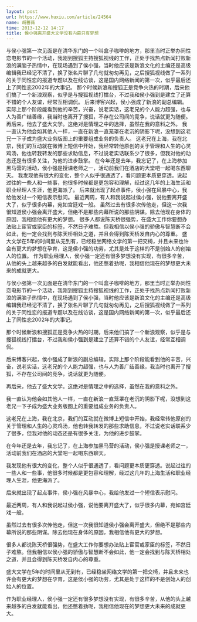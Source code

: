 ```yaml
---
layout: post
url: https://www.huxiu.com/article/24564
name: 胡蔷薇
time: 2013-12-12 14:17
title: 侯小强离开盛大文学没有内幕只有梦想
---
```

与侯小强第一次见面是在清华东门的一个叫盒子咖啡的地方，那里当时正举办同性恋电影节的一个活动，我刚到搜狐主持搜狐视线的工作，正处于找热点新闻打败新浪的满脑子热情中，在现场遇到了侯小强，当时他应该是新浪文化的主编还是高级编辑我已经记不清了，换了张名片聊了几句就匆匆再见，之后搜狐视线做了一系列的关于同性恋的报道专题以及在线访谈，这是国内网络新闻的第一次，似乎最后还上了同性恋2002年的大事记。 那个时候新浪和搜狐正是竞争火热的时期，后来他们搞了一个新浪观察，似乎是与搜狐视线打擂台，不过我和侯小强到是建立了还算不错的个人友谊，经常互相调侃。 后来博客兴起，侯小强成了新浪的副总编辑。实际上那个阶段能看到他的辛苦，兴奋，说老实话，这老兄的个人能力超强，也与人为善广结善缘，我当时也离开了搜狐，不存在公司间的竞争，说话就更为随便。 再后来，他去了盛大文学。这绝对是情理之中的选择，虽然在我的意料之外。 我一直认为他会如其他人一样，一直在新浪一直笼罩在老沉的阴影下呢，没想到这老兄一下子成为盛大业务版图上的重要组成业务的负责人。 这老兄在上海，我在北京，我们的互动就在微博上短信中开始，我经常转他原创的关于管理和人生的心灵鸡汤，他也转我转发的那些求助信息，不过说老实话联系少了很多，但我对他的动态还是有很多关注，为他的进步鼓掌。 在今年还是去年，我忘记了，在上海参加黑马营的活动，侯小强是授课老师之一，活动前我们在酒店的大堂吧一起喝东西聊天。 我发现他有很大的变化，整个人似乎很通透了，看问题更本质更穿透。说起过往的一些人和一些事，他很多时候都是更包容和理解，经过这几年的上海生活和职业经理人生涯，他更海派了。 后来就出现了起点事件，侯小强在风暴中心，我给他发过一个短信表示慰问。 最近两周，有人和我说起过侯小强，说他要离开盛大了，似乎很多内幕，宛如宫廷戏一般。 虽然过去有很多次传他走，但这一次我很知道侯小强会离开盛大，但绝不是那些内幕所说的那些阴谋。除去他现在身体的原因，我相信他有更大的梦想。 很多人都说陈天桥很强势，在盛大工作你要想办法贴上宦官或家臣的标签，不然日子难熬。但我相信以侯小强的骄傲与智慧断不会如此，他一定会找到与陈天桥相处之道，并且会得到陈天桥发自内心的尊重。 盛大文学在5年的时间里从无到有，已经稳坐网络文学的第一把交椅，并且未来也许会有更大的梦想在孕育，这是侯小强的功劳，尤其是处于这样的不是创始人的创始人的位置。 作为职业经理人，侯小强一定还有很多梦想没有实现，有很多辛苦，从他的头上越来越多的白发就能看出，他还憋着劲呢，我相信他现在的梦想更大未来的成就更大。

与侯小强第一次见面是在清华东门的一个叫盒子咖啡的地方，那里当时正举办同性恋电影节的一个活动，我刚到搜狐主持搜狐视线的工作，正处于找热点新闻打败新浪的满脑子热情中，在现场遇到了侯小强，当时他应该是新浪文化的主编还是高级编辑我已经记不清了，换了张名片聊了几句就匆匆再见，之后搜狐视线做了一系列的关于同性恋的报道专题以及在线访谈，这是国内网络新闻的第一次，似乎最后还上了同性恋2002年的大事记。

那个时候新浪和搜狐正是竞争火热的时期，后来他们搞了一个新浪观察，似乎是与搜狐视线打擂台，不过我和侯小强到是建立了还算不错的个人友谊，经常互相调侃。

后来博客兴起，侯小强成了新浪的副总编辑。实际上那个阶段能看到他的辛苦，兴奋，说老实话，这老兄的个人能力超强，也与人为善广结善缘，我当时也离开了搜狐，不存在公司间的竞争，说话就更为随便。

再后来，他去了盛大文学。这绝对是情理之中的选择，虽然在我的意料之外。

我一直认为他会如其他人一样，一直在新浪一直笼罩在老沉的阴影下呢，没想到这老兄一下子成为盛大业务版图上的重要组成业务的负责人。

这老兄在上海，我在北京，我们的互动就在微博上短信中开始，我经常转他原创的关于管理和人生的心灵鸡汤，他也转我转发的那些求助信息，不过说老实话联系少了很多，但我对他的动态还是有很多关注，为他的进步鼓掌。

在今年还是去年，我忘记了，在上海参加黑马营的活动，侯小强是授课老师之一，活动前我们在酒店的大堂吧一起喝东西聊天。

我发现他有很大的变化，整个人似乎很通透了，看问题更本质更穿透。说起过往的一些人和一些事，他很多时候都是更包容和理解，经过这几年的上海生活和职业经理人生涯，他更海派了。

后来就出现了起点事件，侯小强在风暴中心，我给他发过一个短信表示慰问。

最近两周，有人和我说起过侯小强，说他要离开盛大了，似乎很多内幕，宛如宫廷戏一般。

虽然过去有很多次传他走，但这一次我很知道侯小强会离开盛大，但绝不是那些内幕所说的那些阴谋。除去他现在身体的原因，我相信他有更大的梦想。

很多人都说陈天桥很强势，在盛大工作你要想办法贴上宦官或家臣的标签，不然日子难熬。但我相信以侯小强的骄傲与智慧断不会如此，他一定会找到与陈天桥相处之道，并且会得到陈天桥发自内心的尊重。

盛大文学在5年的时间里从无到有，已经稳坐网络文学的第一把交椅，并且未来也许会有更大的梦想在孕育，这是侯小强的功劳，尤其是处于这样的不是创始人的创始人的位置。

作为职业经理人，侯小强一定还有很多梦想没有实现，有很多辛苦，从他的头上越来越多的白发就能看出，他还憋着劲呢，我相信他现在的梦想更大未来的成就更大。

